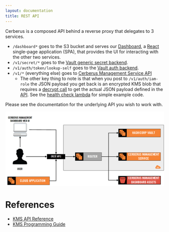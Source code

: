 ```yaml
---
layout: documentation
title: REST API
---
```


Cerberus is a composed API behind a reverse proxy that delegates to 3 services.

* `/dashboard*` goes to the S3 bucket and serves our [Dashboard](../user-guide/dashboard), a
  [React](https://facebook.github.io/react/) single-page application (SPA), that provides the UI for interacting with the other two services.
* `/v1/secret/*` goes to the [Vault generic secret backend](https://www.vaultproject.io/docs/secrets/generic/index.html).
* `/v1/auth/token/lookup-self` goes to the [Vault auth backend](https://www.vaultproject.io/docs/auth/token.html).
* `/v1/*` (everything else) goes to [Cerberus Management Service API](https://github.com/Nike-Inc/cerberus-management-service/blob/master/API.md)
  * The other key thing to note is that when you post to `/v1/auth/iam-role` the JSON payload you get back is an 
    encrypted KMS blob that requires 
    a [decrypt call](http://docs.aws.amazon.com/kms/latest/developerguide/programming-encryption.html) to get the actual
    JSON payload defined in the [API](https://github.com/Nike-Inc/cerberus-management-service/blob/master/API.md).  See the 
    [health check lambda](https://github.com/Nike-Inc/cerberus-healthcheck-lambda) for simple example code.

Please see the documentation for the underlying API you wish to work with.
    
<img src="../../images/arch-diagrams/cerberus-core-components-hlo.png" />

# References

*  [KMS API Reference](http://docs.aws.amazon.com/kms/latest/APIReference/Welcome.html)
*  [KMS Programming Guide](http://docs.aws.amazon.com/kms/latest/developerguide/programming-top.html)